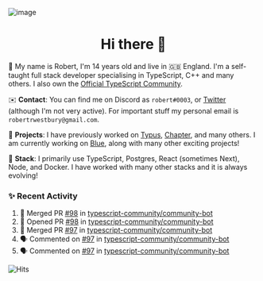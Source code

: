 ![image](https://i.imgur.com/xBqYfL7.jpg)

<h1 align="center">Hi there 👋</h1>

🚀 My name is Robert, I'm 14 years old and live in 🇬🇧 England. I'm a self-taught full stack developer specialising in TypeScript, C++ and many others. I also own the [Official TypeScript Community](https://discord.gg/typescript).

✉️ **Contact**: You can find me on Discord as `robert#0003`, or [Twitter](https://twitter.com/robertwestburyz) (although I'm not very active). For important stuff my personal email is `robertrwestbury@gmail.com`.

🚧 **Projects**: I have previously worked on [Typus](https://github.com/typusio), [Chapter](https://github.com/freecodecamp/chapter), and many others. I am currently working on [Blue](https://github.com/tryblue), along with many other exciting projects!

🥞 **Stack**: I primarily use TypeScript, Postgres, React (sometimes Next), Node, and Docker. I have worked with many other stacks and it is always evolving!

### ✨ Recent Activity

<!--START_SECTION:activity-->
1. 🎉 Merged PR [#98](https://github.com/typescript-community/community-bot/pull/98) in [typescript-community/community-bot](https://github.com/typescript-community/community-bot)
2. 💪 Opened PR [#98](https://github.com/typescript-community/community-bot/pull/98) in [typescript-community/community-bot](https://github.com/typescript-community/community-bot)
3. 🎉 Merged PR [#97](https://github.com/typescript-community/community-bot/pull/97) in [typescript-community/community-bot](https://github.com/typescript-community/community-bot)
4. 🗣 Commented on [#97](https://github.com/typescript-community/community-bot/issues/97) in [typescript-community/community-bot](https://github.com/typescript-community/community-bot)
5. 🗣 Commented on [#97](https://github.com/typescript-community/community-bot/issues/97) in [typescript-community/community-bot](https://github.com/typescript-community/community-bot)
<!--END_SECTION:activity-->

![Hits](https://hitcounter.pythonanywhere.com/count/tag.svg?url=https%3A%2F%2Fgithub.com%2Frobertwestbury)
